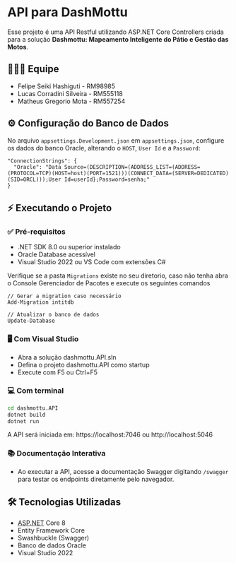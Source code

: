 # API para DashMottu
Esse projeto é uma API Restful utilizando ASP.NET Core Controllers criada para a solução **Dashmottu: Mapeamento Inteligente do Pátio e Gestão das Motos**.

## 👩‍👦‍👦 Equipe
- Felipe Seiki Hashiguti - RM98985
- Lucas Corradini Silveira - RM555118
- Matheus Gregorio Mota - RM557254

## ⚙ Configuração do Banco de Dados
No arquivo `appsettings.Development.json` em `appsettings.json`, configure os dados do banco Oracle, alterando o `HOST`, `User Id` e a `Password`:
```
"ConnectionStrings": {
  "Oracle": "Data Source=(DESCRIPTION=(ADDRESS_LIST=(ADDRESS=(PROTOCOL=TCP)(HOST=host)(PORT=1521)))(CONNECT_DATA=(SERVER=DEDICATED)(SID=ORCL)));User Id=userId};Password=senha;"
}
```

## ⚡ Executando o Projeto
### ✅ Pré-requisitos
- .NET SDK 8.0 ou superior instalado
- Oracle Database acessível
- Visual Studio 2022 ou VS Code com extensões C#

Verifique se a pasta `Migrations`  existe no seu diretorio, caso não tenha abra o Console Gerenciador de Pacotes e execute os seguintes comandos
```
// Gerar a migration caso necessário
Add-Migration intitdb 

// Atualizar o banco de dados
Update-Database
```

### 🖥️ Com Visual Studio
- Abra a solução dashmottu.API.sln
- Defina o projeto dashmottu.API como startup
- Execute com F5 ou Ctrl+F5

### 💻 Com terminal
```bash
cd dashmottu.API
dotnet build
dotnet run
```
A API será iniciada em: https://localhost:7046 ou http://localhost:5046

### 📚 Documentação Interativa
- Ao executar a API, acesse a documentação Swagger digitando `/swagger` para testar os endpoints diretamente pelo navegador.

## 🛠️ Tecnologias Utilizadas

- [ASP.NET](http://ASP.NET "smartCard-inline")  Core 8
- Entity Framework Core
- Swashbuckle (Swagger)
- Banco de dados Oracle
- Visual Studio 2022
